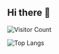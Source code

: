 ## Hi there 👋
![Visitor Count](https://p3-juejin.byteimg.com/tos-cn-i-k3u1fbpfcp/4ac595079b3e495c81bbd930d93f5861~tplv-k3u1fbpfcp-zoom-1.image)

![Top Langs](https://github-readme-stats.vercel.app/api/top-langs/?username=all-smile&layout=compact&theme=Jack-Chen-Hi)


<!--
![Anurag's GitHub stats](https://github-readme-stats.vercel.app/api?username=Jack-Chen-Hi)

<!--
**Jack-Chen-Hi/Jack-Chen-Hi** is a ✨ _special_ ✨ repository because its `README.md` (this file) appears on your GitHub profile.

Here are some ideas to get you started:

- 🔭 I’m currently working on ...
- 🌱 I’m currently learning ...
- 👯 I’m looking to collaborate on ...
- 🤔 I’m looking for help with ...
- 💬 Ask me about ...
- 📫 How to reach me: ...
- 😄 Pronouns: ...
- ⚡ Fun fact: ...
-->
